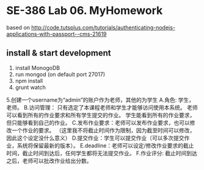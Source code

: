 # SE-386 Lab 06. MyHomework    

based on http://code.tutsplus.com/tutorials/authenticating-nodejs-applications-with-passport--cms-21619

## install & start development
1. install MonogoDB
2. run mongod (on default port 27017)
3. npm install
4. grunt watch

5.创建一个username为“admin”的账户作为老师，其他的为学生
  A.角色: 学生，老师。
  B.访问管理：
    只有选定了本课程老师和学生才能够访问使用本系统。
    老师可以看到所有的作业要求和所有学生提交的作业。
    学生能看到所有的作业要求，但只能够看到自己的作业。
  C.发布作业要求：老师可以发布作业要求，也可以修改一个作业的要求。
    （这里我不将截止时间作为限制，因为截至时间可以修改，因此这个设定没什么意义）
  D.提交作业：学生可以提交作业（可以多次提交作业，系统将保留最新的版本）。
  E.deadline：老师可以设定/修改作业要求的截止时间，截止时间到达后，任何学生都将无法提交作业。
  F.作业评分: 截止时间到达之后，老师可以批改作业给出分数。

